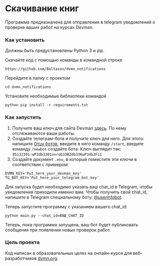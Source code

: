 # Скачивание книг

Программа предназначена для отправления в telegram уведомлений о проверке ваших работ на курсах Devman.

### Как установить

Должны быть предустановлены Python 3 и pip.

Скачайте код с помощью команды в командной строке
```commandline
https://github.com/Boltasov/dvmn_notifications
```
Перейдите в папку с проектом
```commandline
cd dvmn_notifications
```
Установите необходимые библиотеки командой
```
python pip install -r requirements.txt
```
### Как запустить
1) Получите ваш ключ для сайта Devman [здесь](https://dvmn.org/api/docs/). По нему отслеживаются ваши работы.
2) Создайте телеграм-бота и получите ключ для него. Для этого: напишите [Отцу ботов](https://telegram.me/BotFather), введите в него команду `/start`, введите команду `/newbot` создайте бота. Ключ выглядит так: `95132391:wP3db3301vnrob33BZdb33KwP3db3F1I`
3) Создайте документ `.env`, в который поместите эти ключи в соответствии с примером:
```text
DVMN_KEY='Put_here_your_devman_key'
TG_BOT_KEY='Put_here_your_telegram_bot_key'
```

Для запуска будет необходимо указать ваш chat_id в Telegram, чтобы уведомления приходили именно вам. Чтобы получить свой chat_id, напишите в Telegram специальному боту: [@userinfobot](https://telegram.me/userinfobot).

Теперь запустите программу с указанием вашего chat_id:
```commandline
python main.py --chat_id=ВАШ_CHAT_ID
```

Теперь, пока программа запущена, ваш бот будет публиковать сообщения при появлении новых проверок работ.

### Цель проекта

Код написан в образовательных целях на онлайн-курсе для веб-разработчиков [dvmn.org](https://dvmn.org/).
